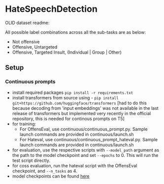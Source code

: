 # HateSpeechDetection

OLID dataset readme:

All possible label combinations across all the sub-tasks are as below:
- Not offensive
- Offensive, Untargeted
- Offensive, Targeted Insult, (Individual | Group | Other)


## Setup

### Continuous prompts
- install required packages `pip install -r requirements.txt`
- install transformers from source using -
`pip install git+https://github.com/huggingface/transformers` 
[had to do this because decoding from 'input embeddings' was not available in the last release of transformers but implemented very recently in the official repository, this is needed for continous prompts on T5]
- for training:
  - For OffensEval, use continuous/continuous_prompt.py. Sample launch commands are provided in continuous/launch.sh
  - For Hateval, use continuous/continuous_prompt_hateval.py. Sample launch commands are provided in continuous/launch.sh
- for evaluation, use the respective scripts with `--model_path` argument as the path to the model checkpoint and set `--epochs` to 0. This will run the test script directly.
- for coss evaluation, run the hateval script with the OffensEval checkpoint, and `--n_tasks` as 4.
- model checkpoints can be found [here](https://drive.google.com/drive/folders/1bQlz5FnOSBPgt32SGCnx4qKqy4duoGp5?usp=sharing)